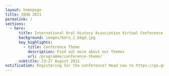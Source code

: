 ```yaml
---
layout: homepage
title: IOHA 2021
permalink: /
sections:
  - hero:
      title: International Oral History Association Virtual Conference
      background: images/hero_2_bkgd.jpg
      key_highlights:
        - title: Conference Theme
          description: Find out more about our themes
          url: /programme/conference-theme/
      subtitle: 23—27 August 2021
notification: Registering for the conference? Head now to https://go.gov.sg/ioha2021regonline
---
```

